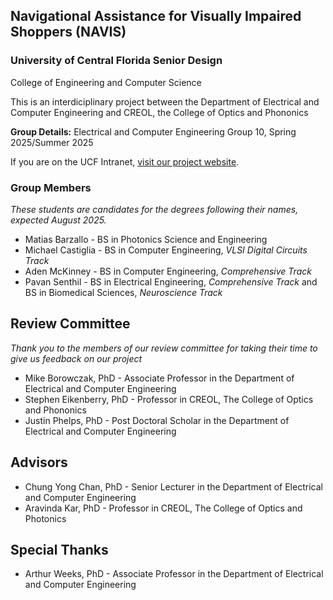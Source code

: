 ## Navigational Assistance for Visually Impaired Shoppers (NAVIS)

### University of Central Florida Senior Design
College of Engineering and Computer Science

This is an interdiciplinary project between the Department of Electrical and Computer Engineering and CREOL, the College of Optics and Phononics

**Group Details:** Electrical and Computer Engineering Group 10, Spring 2025/Summer 2025

If you are on the UCF Intranet, [visit our project website](https://maverick.eecs.ucf.edu/seniordesign/sp2025su2025/g10/).

### Group Members
*These students are candidates for the degrees following their names, expected August 2025.*

- Matias Barzallo - BS in Photonics Science and Engineering
- Michael Castiglia - BS in Computer Engineering, *VLSI Digital Circuits Track*
- Aden McKinney - BS in Computer Engineering, *Comprehensive Track*
- Pavan Senthil - BS in Electrical Engineering, *Comprehensive Track* and BS in Biomedical Sciences, *Neuroscience Track*

## Review Committee
*Thank you to the members of our review committee for taking their time to give us feedback on our project*

- Mike Borowczak, PhD - Associate Professor in the Department of Electrical and Computer Engineering
- Stephen Eikenberry, PhD - Professor in CREOL, The College of Optics and Phononics
- Justin Phelps, PhD - Post Doctoral Scholar in the Department of Electrical and Computer Engineering

## Advisors

- Chung Yong Chan, PhD - Senior Lecturer in the Department of Electrical and Computer Engineering
- Aravinda Kar, PhD - Professor in CREOL, The College of Optics and Photonics

## Special Thanks

- Arthur Weeks, PhD - Associate Professor in the Department of Electrical and Computer Engineering
